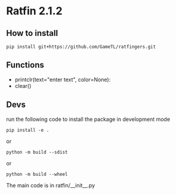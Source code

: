 # Ratfin 2.1.2

## How to install
```
pip install git+https://github.com/GameTL/ratfingers.git
```
## Functions
- printclr(text="enter text", color=None):
- clear()

## Devs
run the following code to install the package in development mode
```
pip install -e .
```
or 

```
python -m build --sdist
```
or 

```
python -m build --wheel
```
The main code is in ratfin/\_\_init_\_\.py

